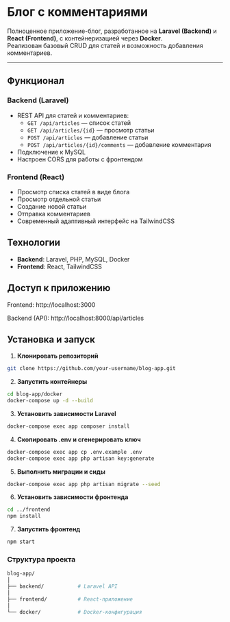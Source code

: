 # Блог с комментариями

Полноценное приложение-блог, разработанное на **Laravel (Backend)** и **React (Frontend)**, с контейнеризацией через **Docker**.  
Реализован базовый CRUD для статей и возможность добавления комментариев.

---

## Функционал

### Backend (Laravel)
- REST API для статей и комментариев:
  - `GET /api/articles` — список статей  
  - `GET /api/articles/{id}` — просмотр статьи  
  - `POST /api/articles` — добавление статьи  
  - `POST /api/articles/{id}/comments` — добавление комментария
- Подключение к MySQL  
- Настроен CORS для работы с фронтендом  

### Frontend (React)
- Просмотр списка статей в виде блога  
- Просмотр отдельной статьи  
- Создание новой статьи  
- Отправка комментариев  
- Современный адаптивный интерфейс на TailwindCSS  

## Технологии
- **Backend**: Laravel, PHP, MySQL, Docker
- **Frontend**: React, TailwindCSS

## Доступ к приложению

Frontend: http://localhost:3000

Backend (API): http://localhost:8000/api/articles


##  Установка и запуск

1. **Клонировать репозиторий**
```bash
git clone https://github.com/your-username/blog-app.git
```

2. **Запустить контейнеры**
```bash
cd blog-app/docker
docker-compose up -d --build
```

3. **Установить зависимости Laravel**
```bash
docker-compose exec app composer install
```

4. **Скопировать .env и сгенерировать ключ**
```bash
docker-compose exec app cp .env.example .env
docker-compose exec app php artisan key:generate
```

5. **Выполнить миграции и сиды**
```bash
docker-compose exec app php artisan migrate --seed
```

6. **Установить зависимости фронтенда**
```bash
cd ../frontend
npm install
```

7. **Запустить фронтенд**
```bash
npm start
```

### Структура проекта
```bash
blog-app/
│
├── backend/           # Laravel API
│
├── frontend/          # React-приложение
│
└── docker/            # Docker-конфигурация
```
